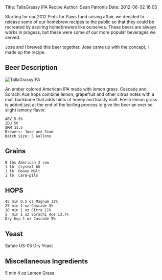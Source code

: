 Title: TallaGrassy IPA Recipe
Author: Sean Patronis
Date: 2012-06-02 16:00


Starting for our 2012 Pints for Paws fund raising affair, we decided to release some of our homebrew recipes to the public so that they could be recreated by aspiring homebrewers like ourselves.  These beers are always works in progess, but these were some of our more popular beverages we served.  

Jose and I brewed this beer together.  Jose came up with the concept, I made up the recipe.

## Beer Description

![TallaGrassyIPA](http://pintsforpaws.org/files/4613/3796/5642/TallaGrassyIPA.png)

An amber colored American IPA made with lemon grass. Cascade and Sorachi Ace hops combine lemon, grapefruit and other citrus notes with a malt backbone that adds hints of honey and toasty malt. Fresh lemon grass is added just at the end of the boiling process to give the beer an ever so slight lemony flavor.

    ABV 5.5%
    IBU 50
    SRM 11.5
    Brewers: Jose and Sean
    Batch Size: 5 Gallons

## Grains
    8 lbs American 2 row
    1 lb  Crystal 60
    1 lb  Honey Malt
    1 lb  Cara-pils

## HOPS
    45 min 0.5 oz Magnum 12%
    25 min 1 oz Cascade 5%
    10 min 1 oz Citra 11%
    5  min 1 oz Sorachi Ace 13.7%
    Dry hop 1 oz Cascade 5%

## Yeast
Safale US-05 Dry Yeast 

## Miscellaneous Ingredients 
5 min 4 oz Lemon Grass



